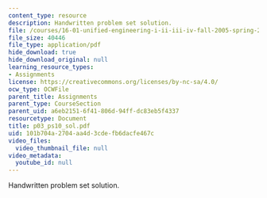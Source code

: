 ```yaml
---
content_type: resource
description: Handwritten problem set solution.
file: /courses/16-01-unified-engineering-i-ii-iii-iv-fall-2005-spring-2006/101b704a2704aa4d3cdefb6dacfe467c_p03_ps10_sol.pdf
file_size: 40446
file_type: application/pdf
hide_download: true
hide_download_original: null
learning_resource_types:
- Assignments
license: https://creativecommons.org/licenses/by-nc-sa/4.0/
ocw_type: OCWFile
parent_title: Assignments
parent_type: CourseSection
parent_uid: a6eb2151-6f41-806d-94ff-dc83eb5f4337
resourcetype: Document
title: p03_ps10_sol.pdf
uid: 101b704a-2704-aa4d-3cde-fb6dacfe467c
video_files:
  video_thumbnail_file: null
video_metadata:
  youtube_id: null
---
```

Handwritten problem set solution.